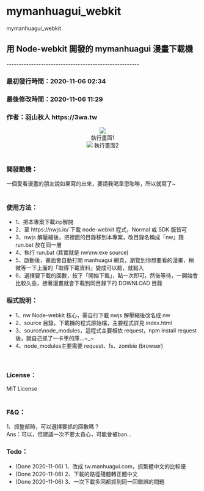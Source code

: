 # mymanhuagui_webkit
mymanhuagui_webkit
<h2>用 Node-webkit 開發的 mymanhuagui 漫畫下載機</h2>
------------------------------------------------------<br>
<h3>最初發行時間：2020-11-06 02:34</h3>
<h3>最後修改時間：2020-11-06 11:29</h3>
<h3>作者：羽山秋人 https://3wa.tw</h3>
<div align="center">
  <img src="snapshot/mymanhuagui_downloader.gif">
  <br>
  執行畫面1<br>
  <img src="snapshot/m2.gif">
  執行畫面2<br>
</div>
<br>
<h3>開發動機：</h3>
一個愛看漫畫的朋友說如果寫的出來，要請我喝韋恩咖啡，所以就寫了~<br>
<br>
<h3>使用方法：</h3>
<ul>
  <li>1、把本專案下載zip解開</li>
  <li>2、至 https://nwjs.io/ 下載 node-webkit 程式，Normal 或 SDK 版皆可</li>
  <li>3、nwjs 解壓縮後，把裡面的目錄移到本專案，改目錄名稱成「nw」跟 run.bat 放在同一層</li>
  <li>4、執行 run.bat (其實就是 nw\nw.exe source)</li>
  <li>5、啟動後，畫面會自動打開 manhuagui 網頁，瀏覽到你想要看的漫畫，稍微等一下上面的「取得下載資料」變成可以點，就點入</li>
  <li>6、選擇要下載的回數，按下「開始下載」，點一次即可，然後等待，一開始會比較久些，接著漫畫就會下載到同目錄下的 DOWNLOAD 目錄</li>
</ul>

<h3>程式說明：</h3>
<ul>
 <li>1、nw Node-webkit 核心，需自行下載 nwjs 解壓縮後改名成 nw</li>
 <li>2、source 目錄，下載機的程式原始檔，主要程式詳見 index.html</li>
 <li>3、source\node_modules，這程式主要相依 request，npm install request 後，就自己抓了一卡車的庫...~_~</li>
 <li>4、node_modules主要需要 request、fs、zombie (browser)</li>
</ul>
<br>
<h3>License：</h3>
MIT License
<br><br>


<h3>F&Q：</h3>
1、抓整部時，可以選擇要抓的回數嗎？<br>
Ans：可以，但建議一次不要太貪心，可能會被ban...

<h3>Todo：</h3>
<ul>
 <li>(Done 2020-11-06) 1、改成 tw.manhuagui.com，抓繁體中文的比較優</li>
 <li>(Done 2020-11-06) 2、下載的路徑殘體轉正體中文</li>
 <li>(Done 2020-11-06) 3、一次下載多回都抓到同一回錯誤的問題</li>
</ul>
